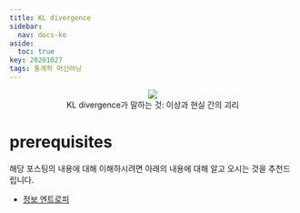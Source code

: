 ```yaml
---
title: KL divergence
sidebar:
  nav: docs-ko
aside:
  toc: true
key: 20201027
tags: 통계학 머신러닝
---
```


<p align = "center">
  <img src = "https://lh3.googleusercontent.com/proxy/-GwVQcne6_Lbqa30qyR_PGhEt0ap10_QIwcTT645HaeN7H5Bxr7vifeRoV3OLnLkpYUEPEs0bdLKggqhSLgBuzGATzT6yRxvmekiM7uz-oBkpedoZD9VO9BFLTthwcqbBxhk5NMG1m6_LMlTUjQfVZHgVJbUQBl4ywPQusVE570cFmqNnXo">
  <br>
  KL divergence가 말하는 것: 이상과 현실 간의 괴리
</p>

# prerequisites

해당 포스팅의 내용에 대해 이해하시려면 아래의 내용에 대해 알고 오시는 것을 추천드립니다.

* [정보 엔트로피](https://angeloyeo.github.io/2020/10/26/information_entropy.html)


